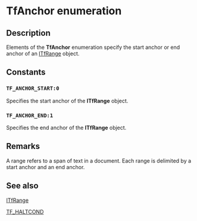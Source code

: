 # TfAnchor enumeration

## Description

Elements of the **TfAnchor** enumeration specify the start anchor or end anchor of an [ITfRange](https://learn.microsoft.com/windows/desktop/api/msctf/nn-msctf-itfrange) object.

## Constants

### `TF_ANCHOR_START:0`

Specifies the start anchor of the **ITfRange** object.

### `TF_ANCHOR_END:1`

Specifies the end anchor of the **ITfRange** object.

## Remarks

A range refers to a span of text in a document. Each range is delimited by a start anchor and an end anchor.

## See also

[ITfRange](https://learn.microsoft.com/windows/desktop/api/msctf/nn-msctf-itfrange)

[TF_HALTCOND](https://learn.microsoft.com/windows/desktop/api/msctf/ns-msctf-tf_haltcond)